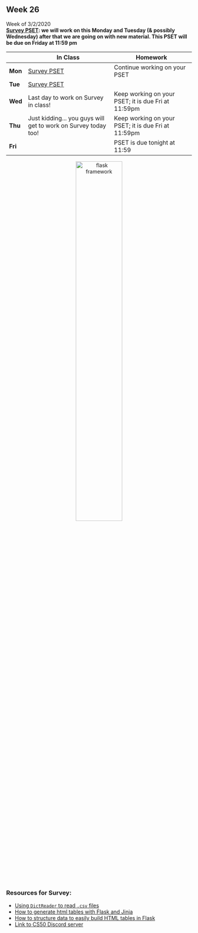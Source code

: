 <meta http-equiv="refresh" content="300"/>

## Week 26  
Week of 3/2/2020  
**[Survey PSET](https://docs.cs50.net/2019/ap/problems/survey/survey.html): we will work on this Monday and Tuesday (& possibly Wednesday) after that we are going on with new material. This PSET will be due on Friday at 11:59 pm**  

  |       |In Class               |Homework   |
  |-------|---------              |---------  |
  |**Mon**|[Survey PSET](https://docs.cs50.net/2019/ap/problems/survey/survey.html)|Continue working on your PSET|
  |**Tue**|[Survey PSET](https://docs.cs50.net/2019/ap/problems/survey/survey.html) | |
  |**Wed**|Last day to work on Survey in class! |Keep working on your PSET; it is due Fri at 11:59pm |
  |**Thu**|Just kidding... you guys will get to work on Survey today too! |Keep working on your PSET; it is due Fri at 11:59pm |
  |**Fri**| |PSET is due tonight at 11:59 |

<div style="text-align:center">
<img src="https://hackernoon.com/hn-images/1*fD3qqMWNyfJ85XST9c1H2g.png" alt="flask framework" width="50%">
</div>

### Resources for Survey:
  * [Using `DictReader` to read `.csv` files](https://brodan.biz/blog/parsing-csv-files-with-python/)
  * [How to generate html tables with Flask and Jinja](https://www.reddit.com/r/learnpython/comments/3wtx8o/how_to_generate_html_tables_flask_and_jinja2/)
  * [How to structure data to easily build HTML tables in Flask](https://stackoverflow.com/questions/13315883/how-to-structure-data-to-easily-build-html-tables-in-flask)
  * [Link to CS50 Discord server](https://discord.gg/j7fccTE)
